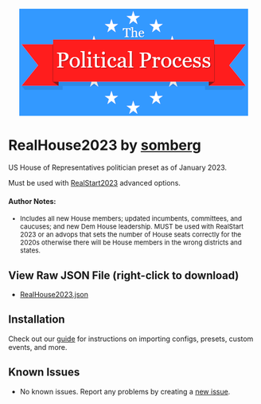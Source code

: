 <p align="center">
  <img src="../../assets/tpp.webp" alt="The Political Process Game banner" />
</p>

# RealHouse2023 by [somberg](https://discordapp.com/users/315881020606119938)
US House of Representatives politician preset as of January 2023.

Must be used with [RealStart2023](../../advanced_options/RealStart2023) advanced options.


#### Author Notes:
<ul>
  <li style="font-size: small;">
    Includes all new House members; updated incumbents, committees, and caucuses; and new Dem House leadership. MUST be used with RealStart 2023 or an advops that sets the number of House seats correctly for the 2020s otherwise there will be House members in the wrong districts and states.
  </li>
</ul>
</p>

## View Raw JSON File (right-click to download)

- [RealHouse2023.json](https://raw.githubusercontent.com/notchrisbutler/tpp-mods/main/presets/RealHouse2023/RealHouse2023.json)

## Installation

Check out our [guide](../.././README.md#installation) for instructions on importing configs, presets, custom events, and more.

## Known Issues

- No known issues. Report any problems by creating a [new issue](https://github.com/notchrisbutler/tpp-mods/issues/new).
